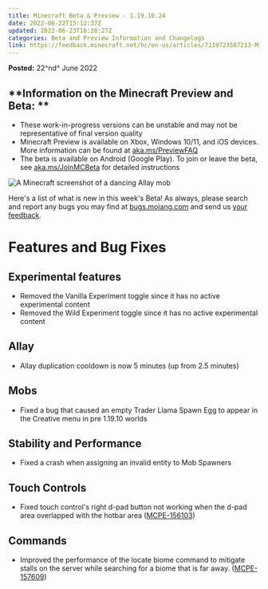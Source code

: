 ```yaml
---
title: Minecraft Beta & Preview - 1.19.10.24
date: 2022-06-22T15:12:37Z
updated: 2022-06-23T16:28:27Z
categories: Beta and Preview Information and Changelogs
link: https://feedback.minecraft.net/hc/en-us/articles/7119723507213-Minecraft-Beta-Preview-1-19-10-24
---
```


**Posted:** 22^nd^ June 2022

## **Information on the Minecraft Preview and Beta: **

-   These work-in-progress versions can be unstable and may not be representative of final version quality
-   Minecraft Preview is available on Xbox, Windows 10/11, and iOS devices. More information can be found at [aka.ms/PreviewFAQ](http://aka.ms/PreviewFAQ)
-   The beta is available on Android (Google Play). To join or leave the beta, see [aka.ms/JoinMCBeta](https://aka.ms/JoinMCBeta) for detailed instructions 

![A Minecraft screenshot of a dancing Allay mob](https://feedback.minecraft.net/hc/article_attachments/7119665882765/beta19U1_5_16x9.jpg)

Here\'s a list of what is new in this week\'s Beta! As always, please search and report any bugs you may find at [bugs.mojang.com](http://bugs.mojang.com/) and send us [your feedback](https://aka.ms/MinecraftBetaFeedback).

# **Features and Bug Fixes**

## **Experimental features**

-   Removed the Vanilla Experiment toggle since it has no active experimental content
-   Removed the Wild Experiment toggle since it has no active experimental content

## **Allay**

-   Allay duplication cooldown is now 5 minutes (up from 2.5 minutes)

## **Mobs**

-   Fixed a bug that caused an empty Trader Llama Spawn Egg to appear in the Creative menu in pre 1.19.10 worlds

## **Stability and Performance**

-   Fixed a crash when assigning an invalid entity to Mob Spawners

## **Touch Controls**

-   Fixed touch control\'s right d-pad button not working when the d-pad area overlapped with the hotbar area ([MCPE-156103](https://bugs.mojang.com/browse/MCPE-156103))

## **Commands**

-   Improved the performance of the locate biome command to mitigate stalls on the server while searching for a biome that is far away. ([MCPE-157609](https://bugs.mojang.com/browse/MCPE-157609))
